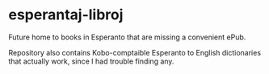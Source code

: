 # esperantaj-libroj
 
Future home to books in Esperanto that are missing a convenient ePub.

Repository also contains Kobo-comptaible Esperanto to English dictionaries that actually work, since I had trouble finding any.